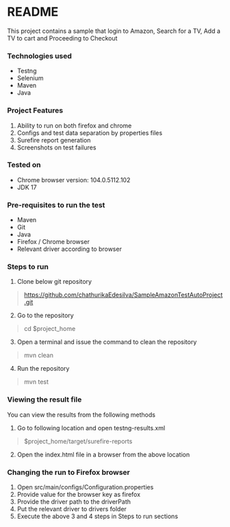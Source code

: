 # README
This project contains a sample that login to Amazon, Search for a TV, Add a TV to cart and Proceeding to Checkout

### Technologies used
- Testng
- Selenium
- Maven
- Java

### Project Features
1. Ability to run on both firefox and chrome
2. Configs and test data separation by properties files
3. Surefire report generation
4. Screenshots on test failures

### Tested on
 - Chrome browser version: 104.0.5112.102
 - JDK 17


### Pre-requisites to run the test
- Maven
- Git
- Java
- Firefox / Chrome browser
- Relevant driver according to browser

### Steps to run

1. Clone below git repository

> https://github.com/chathurikaEdesilva/SampleAmazonTestAutoProject.git

2. Go to the repository

> cd $project_home

3. Open a terminal and issue the command to clean the repository

> mvn clean

4. Run the repository

> mvn test

### Viewing the result file

You can view the results from the following methods

1. Go to following location and open testng-results.xml

> $project_home/target/surefire-reports

2. Open the index.html file in a browser from the above location

### Changing the run to Firefox browser

1. Open src/main/configs/Configuration.properties
2. Provide value for the browser key as firefox
3. Provide the driver path to the driverPath
4. Put the relevant driver to drivers folder
5. Execute the above 3 and 4 steps in Steps to run sections

